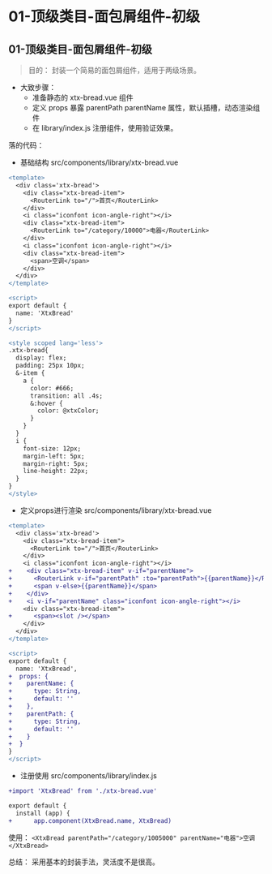 # 01-顶级类目-面包屑组件-初级

## 01-顶级类目-面包屑组件-初级

> 目的： 封装一个简易的面包屑组件，适用于两级场景。

- 大致步骤：
  - 准备静态的 xtx-bread.vue 组件
  - 定义 props 暴露 parentPath parentName 属性，默认插槽，动态渲染组件
  - 在 library/index.js 注册组件，使用验证效果。

落的代码：
- 基础结构 src/components/library/xtx-bread.vue
```diff
<template>
  <div class='xtx-bread'>
    <div class="xtx-bread-item">
      <RouterLink to="/">首页</RouterLink>
    </div>
    <i class="iconfont icon-angle-right"></i>
    <div class="xtx-bread-item">
      <RouterLink to="/category/10000">电器</RouterLink>
    </div>
    <i class="iconfont icon-angle-right"></i>
    <div class="xtx-bread-item">
      <span>空调</span>
    </div>
  </div>
</template>

<script>
export default {
  name: 'XtxBread'
}
</script>

<style scoped lang='less'>
.xtx-bread{
  display: flex;
  padding: 25px 10px;
  &-item {
    a {
      color: #666;
      transition: all .4s;
      &:hover {
        color: @xtxColor;
      }
    }
  }
  i {
    font-size: 12px;
    margin-left: 5px;
    margin-right: 5px;
    line-height: 22px;
  }
}
</style>
```

- 定义props进行渲染 src/components/library/xtx-bread.vue
```diff
<template>
  <div class='xtx-bread'>
    <div class="xtx-bread-item">
      <RouterLink to="/">首页</RouterLink>
    </div>
    <i class="iconfont icon-angle-right"></i>
+    <div class="xtx-bread-item" v-if="parentName">
+      <RouterLink v-if="parentPath" :to="parentPath">{{parentName}}</RouterLink>
+      <span v-else>{{parentName}}</span>
+    </div>
+    <i v-if="parentName" class="iconfont icon-angle-right"></i>
    <div class="xtx-bread-item">
+      <span><slot /></span>
    </div>
  </div>
</template>

<script>
export default {
  name: 'XtxBread',
+  props: {
+    parentName: {
+      type: String,
+      default: ''
+    },
+    parentPath: {
+      type: String,
+      default: ''
+    }
+  }
}
</script>
```

- 注册使用 src/components/library/index.js
```diff
+import 'XtxBread' from './xtx-bread.vue'

export default {
  install (app) {
+      app.component(XtxBread.name, XtxBread)
```
使用： `<XtxBread parentPath="/category/1005000" parentName="电器">空调</XtxBread>`

总结： 采用基本的封装手法，灵活度不是很高。

